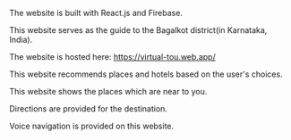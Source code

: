 The website is built with React.js and Firebase.

This website serves as the guide to the Bagalkot district(in Karnataka, India). 

The website is hosted here: https://virtual-tou.web.app/

This website recommends places and hotels based on the user's choices.

This website shows the places which are near to you.

Directions are provided for the destination.

Voice navigation is provided on this website.
